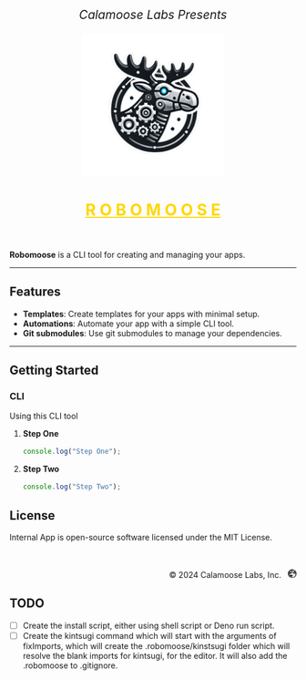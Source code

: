 <p align="center" style="font-size: 1.5em;">
  <i>Calamoose Labs Presents</i>
</p>
<p align="center">
  <img height="250px" src="./static/robomoose-logo.png" alt="Logo" />
</p>
<h1 align="center" style="color: gold;">
  <u>R O B O M O O S E</u>
  <br />
  <br />
</h1>

**Robomoose** is a CLI tool for creating and managing your apps.

---

## Features

- **Templates**: Create templates for your apps with minimal setup.
- **Automations**: Automate your app with a simple CLI tool.
- **Git submodules**: Use git submodules to manage your dependencies.

---

## Getting Started

### CLI

Using this CLI tool

1. **Step One**

   ```typescript
   console.log("Step One");
   ```

2. **Step Two**
   ```typescript
   console.log("Step Two");
   ```

## License

Internal App is open-source software licensed under the MIT License.

<p align="right">
  <br />
  <br />
  <span>© 2024 Calamoose Labs, Inc.</span> &nbsp; <img src="./static/logo.png" alt="Calamoose Labs Logo" height="15px">
</p>

## TODO

- [ ] Create the install script, either using shell script or Deno run script.
- [ ] Create the kintsugi command which will start with the arguments of fixImports, which will create the .robomoose/kinstsugi folder which will resolve the blank imports for kintsugi, for the editor. It will also add the .robomoose to .gitignore.
